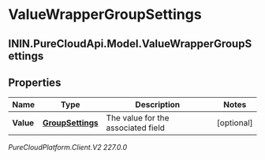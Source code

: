 # ValueWrapperGroupSettings

## ININ.PureCloudApi.Model.ValueWrapperGroupSettings

## Properties

|Name | Type | Description | Notes|
|------------ | ------------- | ------------- | -------------|
| **Value** | [**GroupSettings**](GroupSettings) | The value for the associated field | [optional] |



_PureCloudPlatform.Client.V2 227.0.0_
